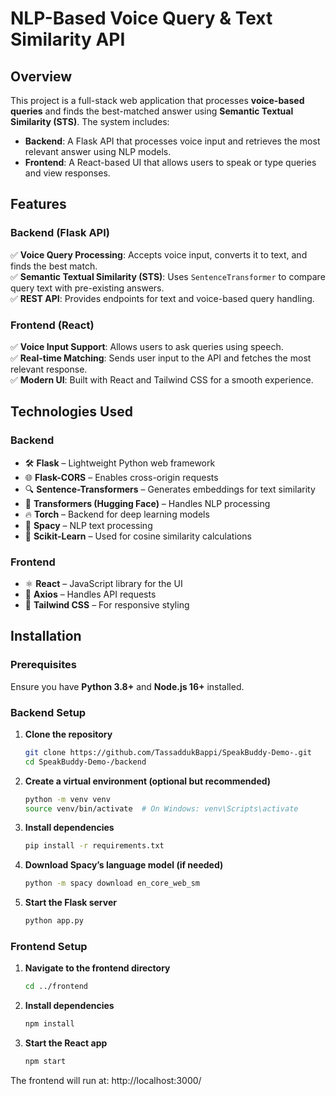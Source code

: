 # NLP-Based Voice Query & Text Similarity API  

## Overview  
This project is a full-stack web application that processes **voice-based queries** and finds the best-matched answer using **Semantic Textual Similarity (STS)**. The system includes:  
- **Backend**: A Flask API that processes voice input and retrieves the most relevant answer using NLP models.  
- **Frontend**: A React-based UI that allows users to speak or type queries and view responses.  

## Features  
### Backend (Flask API)  
✅ **Voice Query Processing**: Accepts voice input, converts it to text, and finds the best match.  
✅ **Semantic Textual Similarity (STS)**: Uses `SentenceTransformer` to compare query text with pre-existing answers.  
✅ **REST API**: Provides endpoints for text and voice-based query handling.  

### Frontend (React)  
✅ **Voice Input Support**: Allows users to ask queries using speech.  
✅ **Real-time Matching**: Sends user input to the API and fetches the most relevant response.  
✅ **Modern UI**: Built with React and Tailwind CSS for a smooth experience.  

## Technologies Used  
### Backend  
- 🛠 **Flask** – Lightweight Python web framework  
- 🌐 **Flask-CORS** – Enables cross-origin requests  
- 🔍 **Sentence-Transformers** – Generates embeddings for text similarity  
- 🤖 **Transformers (Hugging Face)** – Handles NLP processing  
- 🔥 **Torch** – Backend for deep learning models  
- 📖 **Spacy** – NLP text processing  
- 📏 **Scikit-Learn** – Used for cosine similarity calculations  

### Frontend  
- ⚛️ **React** – JavaScript library for the UI  
- 🔄 **Axios** – Handles API requests  
- 🎨 **Tailwind CSS** – For responsive styling  

## Installation  

### Prerequisites  
Ensure you have **Python 3.8+** and **Node.js 16+** installed.  

### Backend Setup  
1. **Clone the repository**  
   ```sh
   git clone https://github.com/TassaddukBappi/SpeakBuddy-Demo-.git
   cd SpeakBuddy-Demo-/backend

2. **Create a virtual environment (optional but recommended)**  
   ```sh
   python -m venv venv
   source venv/bin/activate  # On Windows: venv\Scripts\activate

3. **Install dependencies**  
   ```sh
   pip install -r requirements.txt

4. **Download Spacy’s language model (if needed)**  
   ```sh
   python -m spacy download en_core_web_sm

5. **Start the Flask server**  
   ```sh
   python app.py


### Frontend Setup
1. **Navigate to the frontend directory**
   ```sh
   cd ../frontend

2. **Install dependencies**
   ```sh
   npm install

3. **Start the React app**
   ```sh
   npm start

The frontend will run at: http://localhost:3000/


